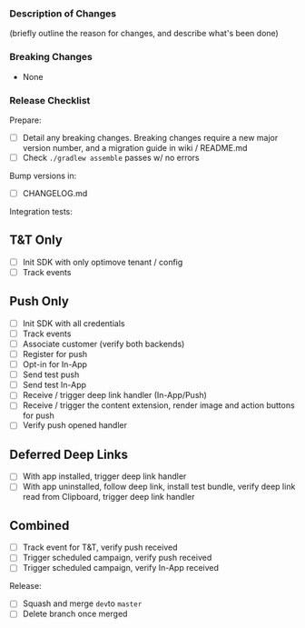 ### Description of Changes

(briefly outline the reason for changes, and describe what's been done)

### Breaking Changes

- None

### Release Checklist

Prepare:

- [ ] Detail any breaking changes. Breaking changes require a new major version number, and a migration guide in wiki / README.md
- [ ] Check `./gradlew assemble` passes w/ no errors

Bump versions in:

- [ ] CHANGELOG.md

Integration tests:

## T&T Only

- [ ] Init SDK with only optimove tenant / config
- [ ] Track events

## Push Only

- [ ] Init SDK with all credentials
- [ ] Track events
- [ ] Associate customer (verify both backends)
- [ ] Register for push
- [ ] Opt-in for In-App
- [ ] Send test push
- [ ] Send test In-App
- [ ] Receive / trigger deep link handler (In-App/Push)
- [ ] Receive / trigger the content extension, render image and action buttons for push
- [ ] Verify push opened handler

## Deferred Deep Links

- [ ] With app installed, trigger deep link handler
- [ ] With app uninstalled, follow deep link, install test bundle, verify deep link read from Clipboard, trigger deep link handler

## Combined

- [ ] Track event for T&T, verify push received
- [ ] Trigger scheduled campaign, verify push received
- [ ] Trigger scheduled campaign, verify In-App received

Release:

- [ ] Squash and merge `dev`to `master`
- [ ] Delete branch once merged
